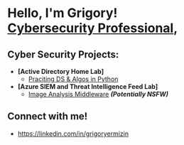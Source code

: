 <h1>Hello, I'm Grigory! <br/><a href="https://github.com/grigoryer"></a> <a href="https://www.linkedin.com/in/grigoryermizin/">Cybersecurity Professional</a>, </h1>

<h2>Cyber Security Projects:</h2>

- <b>[Active Directory Home Lab]</b>
  - [Praciting DS & Algos in Python](https://github.com/joshmadakor1/Algorithms-Practice)
- <b>[Azure SIEM and Threat Intelligence Feed Lab]</b>
  - [Image Analysis Middleware](https://github.com/joshmadakor1/4chan-Image-Analysis-Middleware-C964) <b><i>(Potentially NSFW)</b></i>
  
<h2> Connect with me! </h2>

- https://linkedin.com/in/grigoryermizin

<!--
**grgiroyermizin** is a ✨ _special_ ✨ repository because its `README.md` (this file) appears on your GitHub profile.

Here are some ideas to get you started:

- 🔭 I’m currently working on ...
- 🌱 I’m currently learning ...
- 👯 I’m looking to collaborate on ...
- 🤔 I’m looking for help with ...
- 💬 Ask me about ...
- 📫 How to reach me: ...
- 😄 Pronouns: ...
- ⚡ Fun fact: ...
-->
